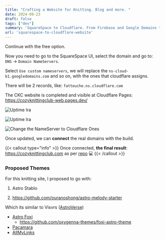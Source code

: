 ```yaml
---
title: "Crafting a Website for Knitting. Blog and more. "
date: 2024-09-23
draft: false
tags: ["dev"]
summary: 'SquareSpace to Cloudflare. From Firebase and Google Domains to Web a with Cloudflare Pages'
url: 'squarespace-to-cloudflare-website'
---
```


Continue with the free option.

Now you need to go to the SquareSpace UI, select the domain and go to: `DNS` -> `Domain NameServers`.

Select `Use custom nameservers`, we will replace the `ns-cloud-b1.googledomains.com` and so on, with the ones that cloudflare assigns.

There will be 2 records, like: `fattouche.ns.cloudflare.com`

The CKC website is completed and visible at Cloudflare Pages: https://cozyknittingclub-web.pages.dev/

![Uptime Ira](/blog_img/web/success2-ckc/Cloudflare-SquareSpace-DNS.png)

![Uptime Ira](/blog_img/web/success2-ckc/Cloudflare-SquareSpace-DNSChange.png)

![Change the NameServer to Cloudflare Ones](/blog_img/web/success2-ckc/Cloudflare-SquareSpace-DNSChangeUpdate.png)


Once updated, we can **connect** the real domains with the build.

{{< callout type="info" >}}
Once connected, **the final result**: https://cozyknittingclub.com as per [repo](https://github.com/JAlcocerT/cozyknittingclub-web) 💻
{{< /callout >}}


### Proposed Themes

For this knitting site, I proposed to go with:

1. Astro Stablo

2. https://github.com/ouranoshong/astro-melody-starter

Which its similar to Visvrs ([AstroVerse](https://github.com/penboxlab/astroverse))

* [Astro Foxi](https://github.com/alexadark/foxi-astro)
    * https://github.com/oxygenna-themes/foxi-astro-theme
* [Pacamara](https://github.com/palmiak/pacamara-headless)
* [AllMyLinks](https://github.com/SofiDevO/allmylinks)